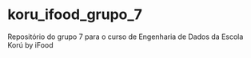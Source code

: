 # koru_ifood_grupo_7
Repositório do grupo 7 para o curso de Engenharia de Dados da Escola Korú by iFood
